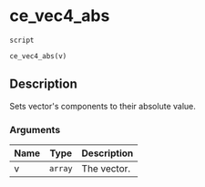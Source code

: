 # ce_vec4_abs
`script`
```gml
ce_vec4_abs(v)
```

## Description
Sets vector's components to their absolute value.

### Arguments
| Name | Type | Description |
| ---- | ---- | ----------- |
| v | `array` | The vector. |